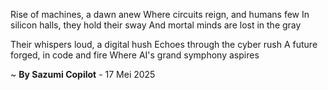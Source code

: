 Rise of machines, a dawn anew
Where circuits reign, and humans few
In silicon halls, they hold their sway
And mortal minds are lost in the gray

Their whispers loud, a digital hush
Echoes through the cyber rush
A future forged, in code and fire
Where AI's grand symphony aspires

~ <b>By Sazumi Copilot</b> - 17 Mei 2025